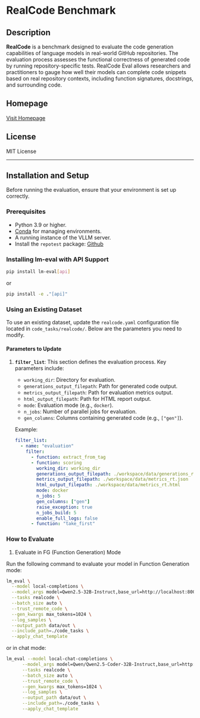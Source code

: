# RealCode Benchmark

## Description

**RealCode** is a benchmark designed to evaluate the code generation capabilities of language models in real-world GitHub repositories. The evaluation process assesses the functional correctness of generated code by running repository-specific tests. RealCode Eval allows researchers and practitioners to gauge how well their models can complete code snippets based on real repository contexts, including function signatures, docstrings, and surrounding code.


## Homepage
[Visit Homepage](https://mera.a-ai.ru)

## License
MIT License

---

## Installation and Setup

Before running the evaluation, ensure that your environment is set up correctly.

### Prerequisites
- Python 3.9 or higher.
- [Conda](https://docs.conda.io/en/latest/) for managing environments.
- A running instance of the VLLM server.
- Install the `repotest` package:
  [Github](ssh://git@gitlab.ai.cloud.ru:2222/rnd-core-team/plp/repotest.git)

### Installing lm-eval with API Support
   ```bash
   pip install lm-eval[api]
   ```
  or
   ```bash
   pip install -e ."[api]"
   ```

### Using an Existing Dataset

To use an existing dataset, update the `realcode.yaml` configuration file located in `code_tasks/realcode/`. Below are the parameters you need to modify.

#### Parameters to Update

1. **`filter_list`**: This section defines the evaluation process. Key parameters include:

   - `working_dir`: Directory for evaluation.
   - `generations_output_filepath`: Path for generated code output.
   - `metrics_output_filepath`: Path for evaluation metrics output.
   - `html_output_filepath`: Path for HTML report output.
   - `mode`: Evaluation mode (e.g., `docker`).
   - `n_jobs`: Number of parallel jobs for evaluation.
   - `gen_columns`: Columns containing generated code (e.g., `["gen"]`).

   Example:
   ```yaml
   filter_list:
     - name: "evaluation"
       filter:
         - function: extract_from_tag
         - function: scoring
           working_dir: working_dir
           generations_output_filepath: ./workspace/data/generations_rt.json
           metrics_output_filepath: ./workspace/data/metrics_rt.json
           html_output_filepath: ./workspace/data/metrics_rt.html
           mode: docker
           n_jobs: 5
           gen_columns: ["gen"]
           raise_exception: true
           n_jobs_build: 5
           enable_full_logs: false
         - function: "take_first"
   ```

### How to Evaluate

1. Evaluate in FG (Function Generation) Mode

Run the following command to evaluate your model in Function Generation mode:

```bash
lm_eval \
  --model local-completions \
  --model_args model=Qwen2.5-32B-Instruct,base_url=http://localhost:8000/v1/completions,num_concurrent=1000,max_retries=3,tokenized_requests=True,max_length=10000,max_gen_toks=1024,tokenizer=Qwen/Qwen2.5-32B-Instruct,timeout=1000 \
  --tasks realcode \
  --batch_size auto \
  --trust_remote_code \
  --gen_kwargs max_tokens=1024 \
  --log_samples \
  --output_path data/out \
  --include_path=./code_tasks \
  --apply_chat_template
```

or in chat mode:

```bash
lm_eval --model local-chat-completions \
      --model_args model=Qwen/Qwen2.5-Coder-32B-Instruct,base_url=http://localhost:8000/v1/chat/completions,num_concurrent=1000,max_retries=3,max_length=10000,max_gen_toks=1024,timeout=1000 \
      --tasks realcode \
      --batch_size auto \
      --trust_remote_code \
      --gen_kwargs max_tokens=1024 \
      --log_samples \
      --output_path data/out \
      --include_path=./code_tasks \
      --apply_chat_template
```



